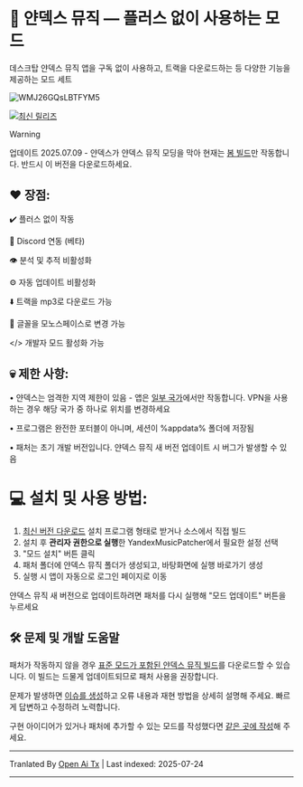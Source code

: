 
  
# 🎵 얀덱스 뮤직 — 플러스 없이 사용하는 모드

데스크탑 얀덱스 뮤직 앱을 구독 없이 사용하고, 트랙을 다운로드하는 등 다양한 기능을 제공하는 모드 세트

![WMJ26GQsLBTFYM5](https://github.com/user-attachments/assets/7deb631e-c67a-4d68-8a19-1e0fcd374ff1)

[![최신 릴리즈](https://img.shields.io/github/downloads/Stephanzion/YandexMusicBetaMod/total?style=flat&label=%D0%A1%D0%BA%D0%B0%D1%87%D0%B0%D1%82%D1%8C)](https://github.com/Stephanzion/YandexMusicBetaMod/raw/refs/heads/master/Portable/YandexMusic.7z)

> [!WARNING]
> 업데이트 2025.07.09 - 얀덱스가 얀덱스 뮤직 모딩을 막아 현재는 [봄 빌드](https://github.com/Stephanzion/YandexMusicBetaMod/raw/refs/heads/master/Portable/YandexMusic.7z)만 작동합니다. 반드시 이 버전을 다운로드하세요.


## ❤️ 장점:
✔️ 플러스 없이 작동

💜 Discord 연동 (베타)

👁️ 분석 및 추적 비활성화

⚙️ 자동 업데이트 비활성화

⬇️ 트랙을 mp3로 다운로드 가능

📃 글꼴을 모노스페이스로 변경 가능

</> 개발자 모드 활성화 가능


## 💀 제한 사항:
• 얀덱스는 엄격한 지역 제한이 있음 - 앱은 [일부 국가](https://yandex.ru/support/music/ru/access.html)에서만 작동합니다. VPN을 사용하는 경우 해당 국가 중 하나로 위치를 변경하세요

• 프로그램은 완전한 포터블이 아니며, 세션이 %appdata% 폴더에 저장됨

• 패처는 초기 개발 버전입니다. 얀덱스 뮤직 새 버전 업데이트 시 버그가 발생할 수 있음

# 💻 설치 및 사용 방법:

1. [최신 버전 다운로드](https://github.com/Stephanzion/YandexMusicBetaMod/releases/latest) 설치 프로그램 형태로 받거나 소스에서 직접 빌드
2. 설치 후 **관리자 권한으로 실행**한 YandexMusicPatcher에서 필요한 설정 선택
3. "모드 설치" 버튼 클릭
4. 패처 폴더에 얀덱스 뮤직 폴더가 생성되고, 바탕화면에 실행 바로가기 생성
5. 실행 시 앱이 자동으로 로그인 페이지로 이동

얀덱스 뮤직 새 버전으로 업데이트하려면 패처를 다시 실행해 "모드 업데이트" 버튼을 누르세요


## 🛠 문제 및 개발 도움말

패처가 작동하지 않을 경우 [표준 모드가 포함된 얀덱스 뮤직 빌드](https://github.com/Stephanzion/YandexMusicBetaMod/raw/refs/heads/master/Portable/YandexMusic.7z)를 다운로드할 수 있습니다. 이 빌드는 드물게 업데이트되므로 패처 사용을 권장합니다.

문제가 발생하면 [이슈를 생성](https://github.com/Stephanzion/YandexMusicBetaMod/issues/new)하고 오류 내용과 재현 방법을 상세히 설명해 주세요. 빠르게 답변하고 수정하려 노력합니다.

구현 아이디어가 있거나 패처에 추가할 수 있는 모드를 작성했다면 [같은 곳에 작성](https://github.com/Stephanzion/YandexMusicBetaMod/issues/new)해 주세요.




---

Tranlated By [Open Ai Tx](https://github.com/OpenAiTx/OpenAiTx) | Last indexed: 2025-07-24

---